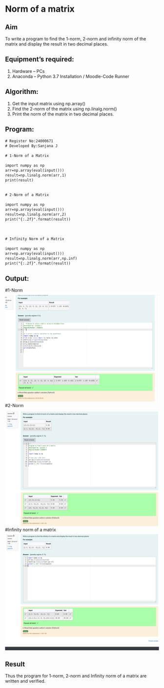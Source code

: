 # Norm of a matrix
## Aim
To write a program to find the 1-norm, 2-norm and infinity norm of the matrix and display the result in two decimal places.
## Equipment’s required:
1.	Hardware – PCs
2.	Anaconda – Python 3.7 Installation / Moodle-Code Runner
## Algorithm:
1. Get the input matrix using np.array()   
2. Find the 2-norm of the matrix using np.linalg.norm()
3. Print the norm of the matrix in two decimal places.
## Program:
~~~
# Register No:24000671
# Developed By:Sanjana J

# 1-Norm of a Matrix

import numpy as np
arr=np.array(eval(input()))
result=np.linalg.norm(arr,1)
print(result)


# 2-Norm of a Matrix

import numpy as np
arr=np.array(eval(input()))
result=np.linalg.norm(arr,2)
print("{:.2f}".format(result))



# Infinity Norm of a Matrix

import numpy as np
arr=np.array(eval(input()))
result=np.linalg.norm(arr,np.inf)
print("{:.2f}".format(result))

~~~

## Output:
#1-Norm
![OUTPUT](<Screenshot from 2024-12-26 13-38-24.png>)
#2-Norm 
![OUTPUT](<Screenshot from 2024-12-26 13-54-55.png>)
#Infinity norm of a matrix
![Alt text](<Screenshot from 2024-12-26 13-57-43.png>)
## Result
Thus the program for 1-norm, 2-norm and Infinity norm of a matrix are written and verified.
